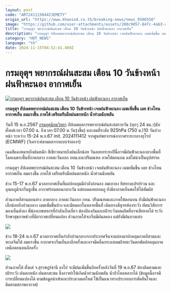 ```yaml
---
layout: post
code: "ART24111504423EMETY"
origin_url: "https://www.khaosod.co.th/breaking-news/news_9506556"
image: "https://github.com/user-attachments/assets/208c9057-847c-4ab3-abfb-f1a1b7abf92e"
title: "กรมอุตุฯ พยากรณ์ฝนสะสม เตือน 10 วันข้างหน้า ฝนฟ้าคะนอง อากาศเย็น"
description: "กรมอุตุฯ อัปเดตพยากรณ์ฝนสะสม เตือน 10 วันข้างหน้า เจอฝนฟ้าคะนอง เมฆเพิ่มขึ้น เผย ช่วงไหนอากาศเย็น ลมแรงขึ้น ภาคใต้ เตรียมรับมือฝนตกหนัก น้ำท่วมฉับพลัน"
category: "HOT_NEWS"
language: "th"
date: 2024-11-15T04:52:41.469Z
---
```


# กรมอุตุฯ พยากรณ์ฝนสะสม เตือน 10 วันข้างหน้า ฝนฟ้าคะนอง อากาศเย็น

[![กรมอุตุฯ พยากรณ์ฝนสะสม เตือน 10 วันข้างหน้า ฝนฟ้าคะนอง อากาศเย็น](https://www.khaosod.co.th/wpapp/uploads/2024/11/Meteorological-Department-rain.jpg "กรมอุตุฯ พยากรณ์ฝนสะสม เตือน 10 วันข้างหน้า ฝนฟ้าคะนอง อากาศเย็น")](https://www.khaosod.co.th/wpapp/uploads/2024/11/Meteorological-Department-rain.jpg)

**กรมอุตุฯ อัปเดตพยากรณ์ฝนสะสม เตือน 10 วันข้างหน้า เจอฝนฟ้าคะนอง เมฆเพิ่มขึ้น เผย ช่วงไหนอากาศเย็น ลมแรงขึ้น ภาคใต้ เตรียมรับมือฝนตกหนัก น้ำท่วมฉับพลัน**

วันที่ 15 พ.ย.2567 [กรมอุตุนิยมวิทยา](https://www.tmd.go.th/) อัปเดตผลการพยากรณ์ฝนสะสมรายวัน (ทุกๆ 24 ชม.:(นับตั้งแต่เวลา 07.00 น. ถึงเวลา 07.00 น.วันรุ่งขึ้น) และลมที่ระดับ 925hPa (750 ม.)10 วันล่วงหน้า ระหว่าง 15-24 พ.ย.67 init. 2024111412 จากศูนย์พยากรณ์อากาศระยะกลางยุโรป (ECMWF) (วิเคราะห์ตามผลจากแบบจำลองฯ)

เฉดสีแดงหมายถึงฝนหนัก สีเขียวหมายถึงฝนเล็กน้อย วันลอยกระทงปีนี้อาจมีฝนฟ้าคะนองบางพื้นที่ โดยเฉพาะพื้นที่ภาคกลาง ภาคตะวันออก กทม.และปริมณฑล ภาคใต้ตอนบน แต่ไม่น่าเป็นอุปสรรค

กรมอุตุฯ อัปเดตพยากรณ์ฝนสะสม เตือน 10 วันข้างหน้า เจอฝนฟ้าคะนอง เมฆเพิ่มขึ้น เผย ช่วงไหนอากาศเย็น ลมแรงขึ้น ภาคใต้ เตรียมรับมือฝนตกหนัก น้ำท่วมฉับพลัน

ช่วง 15-17 พ.ย.67 มวลอากาศเย็นที่แผ่ปกคลุมมีกำลังอ่อนลง ลมเบาลง ทิศทางแปรปรวน และอุณหภูมิจะเริ่มสูงขึ้น อากาศร้อนตอนกลางวัน แต่ยอดดอยยอดภู ยังมีอากาศเย็นพอให้ได้สัมผัส

ส่วนภาคอีสานตอนล่าง ภาคกลาง ภาคตะวันออก กทม. ปริมณฑลและภาคใต้ตอนบน ยังมีฝนฟ้าคะนองเล็กน้อยถึงปานกลาง เมฆเพิ่มขึ้นบ้าง และมีหมอกในหลายพื้นที่ เดินทางสัญจรต้องระวัง ทัศนวิสัยการมองเห็นต่ำลง พี่น้องเกษตรกรที่กำลังเก็บเกี่ยว ต้องป้องกันและเฝ้าระวังผลผลิตที่อาจเสียหายได้ ระวังรักษาสุขภาพช่วงที่มีอากาศเปลี่ยนแปลง ส่วนภาคใต้จะเริ่มมีฝนลดลง แต่ยังมีฝนบางแห่ง

[![](https://www.khaosod.co.th/wpapp/uploads/2024/11/15-อุตุ4.jpg)](https://www.khaosod.co.th/wpapp/uploads/2024/11/15-อุตุ4.jpg)

ช่วง 18-24 พ.ย.67 มวลอากาศเย็นกำลังปานกลางจากประเทศจีนจะแผ่ลงมาปกคลุมภาคอีสานและทะเลจีนใต้ ลมแรงขึ้น อากาศจะเริ่มเย็นลงอีกครั้งและอาจมีคลื่นกระแสลมฝ่ายตะวันตกพัดปกคลุมภาคเหนือตอนบนอีกครั้ง

[![](https://www.khaosod.co.th/wpapp/uploads/2024/11/15-อุตุ5.jpg)](https://www.khaosod.co.th/wpapp/uploads/2024/11/15-อุตุ5.jpg)

ส่วนภาคใต้ ตั้งแต่ จ.สุราษฎร์ธานี ลงไป จะมีฝนเพิ่มขึ้นอีกครั้งหลังวันที่ 19 พ.ย.67 ต้องติดตามและเฝ้าระวัง ฝนตกหนัก ฝนตกสะสม ซึ่งอาจทำให้เกิดน้ำท่วมฉับพลัน น้ำป่าไหลหลากได้ (ข้อมูลนี้อาจมีการเปลี่ยนแปลงได้ ตามข้อมูลนำเข้าและประมวลผลใหม่ ใช้เป็นแนวทางประกอบการตัดสินใจและติดตามสภาพอากาศ)

